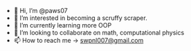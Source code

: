 - 👋 Hi, I’m @paws07
- 👀 I’m interested in becoming a scruffy scraper. 
- 🌱 I’m currently learning more OOP 
- 💞️ I’m looking to collaborate on math, computational physics
- 📫 How to reach me -> swpnl007@gmail.com

<!---
paws07/paws07 is a ✨ special ✨ repository because its `README.md` (this file) appears on your GitHub profile.
You can click the Preview link to take a look at your changes.
--->

